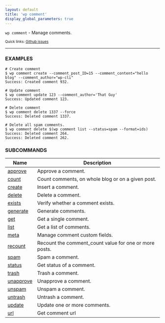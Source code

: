```yaml
---
layout: default
title: 'wp comment'
display_global_parameters: true
---
```


`wp comment` - Manage comments.

<small>Quick links: <a href="https://github.com/wp-cli/wp-cli/issues?q=is%3Aopen+label%3Acommand%3Acomment+sort%3Aupdated-desc">Github issues</a></small>

<hr />

### EXAMPLES

    # Create comment
    $ wp comment create --comment_post_ID=15 --comment_content="hello blog" --comment_author="wp-cli"
    Success: Created comment 932.

    # Update comment
    $ wp comment update 123 --comment_author='That Guy'
    Success: Updated comment 123.

    # Delete comment
    $ wp comment delete 1337 --force
    Success: Deleted comment 1337.

    # Delete all spam comments.
    $ wp comment delete $(wp comment list --status=spam --format=ids)
    Success: Deleted comment 264.
    Success: Deleted comment 262.



### SUBCOMMANDS

<table>
	<thead>
	<tr>
		<th>Name</th>
		<th>Description</th>
	</tr>
	</thead>
	<tbody>
		<tr>
			<td><a href="/commands/comment/approve/">approve</a></td>
			<td>Approve a comment.</td>
		</tr>
		<tr>
			<td><a href="/commands/comment/count/">count</a></td>
			<td>Count comments, on whole blog or on a given post.</td>
		</tr>
		<tr>
			<td><a href="/commands/comment/create/">create</a></td>
			<td>Insert a comment.</td>
		</tr>
		<tr>
			<td><a href="/commands/comment/delete/">delete</a></td>
			<td>Delete a comment.</td>
		</tr>
		<tr>
			<td><a href="/commands/comment/exists/">exists</a></td>
			<td>Verify whether a comment exists.</td>
		</tr>
		<tr>
			<td><a href="/commands/comment/generate/">generate</a></td>
			<td>Generate comments.</td>
		</tr>
		<tr>
			<td><a href="/commands/comment/get/">get</a></td>
			<td>Get a single comment.</td>
		</tr>
		<tr>
			<td><a href="/commands/comment/list/">list</a></td>
			<td>Get a list of comments.</td>
		</tr>
		<tr>
			<td><a href="/commands/comment/meta/">meta</a></td>
			<td>Manage comment custom fields.</td>
		</tr>
		<tr>
			<td><a href="/commands/comment/recount/">recount</a></td>
			<td>Recount the comment_count value for one or more posts.</td>
		</tr>
		<tr>
			<td><a href="/commands/comment/spam/">spam</a></td>
			<td>Spam a comment.</td>
		</tr>
		<tr>
			<td><a href="/commands/comment/status/">status</a></td>
			<td>Get status of a comment.</td>
		</tr>
		<tr>
			<td><a href="/commands/comment/trash/">trash</a></td>
			<td>Trash a comment.</td>
		</tr>
		<tr>
			<td><a href="/commands/comment/unapprove/">unapprove</a></td>
			<td>Unapprove a comment.</td>
		</tr>
		<tr>
			<td><a href="/commands/comment/unspam/">unspam</a></td>
			<td>Unspam a comment.</td>
		</tr>
		<tr>
			<td><a href="/commands/comment/untrash/">untrash</a></td>
			<td>Untrash a comment.</td>
		</tr>
		<tr>
			<td><a href="/commands/comment/update/">update</a></td>
			<td>Update one or more comments.</td>
		</tr>
		<tr>
			<td><a href="/commands/comment/url/">url</a></td>
			<td>Get comment url</td>
		</tr>
	</tbody>
</table>
